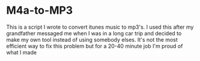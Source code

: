 # M4a-to-MP3
This is a script I wrote to convert itunes music to mp3's. I used this after my grandfather messaged me when I was in a long car trip and decided to make my own tool instead of using somebody elses. It's not the most efficient way to fix this problem but for a 20-40 minute job I'm proud of what I made
